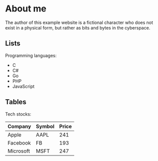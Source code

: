 # About me

The author of this example website is a fictional character who does not exist in a physical form, but rather as bits and bytes in the cyberspace.

## Lists

Programming languages:

* C
* C#
* Go
* PHP
* JavaScript

## Tables

Tech stocks:

Company   | Symbol | Price
----------|--------|------
Apple     | AAPL   | 241
Facebook  | FB     | 193
Microsoft | MSFT   | 247
